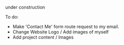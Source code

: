 under construction

To do: 
- Make 'Contact Me' form route request to my email.
- Change Website Logo / Add images of myself
- Add project content / Images